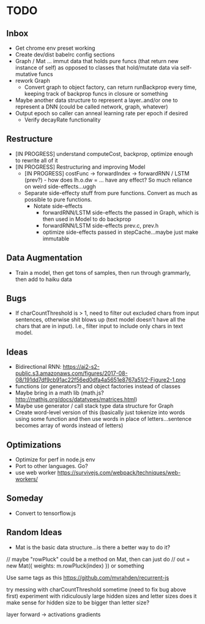 # TODO

## Inbox

* Get chrome env preset working
* Create dev/dist babelrc config sections
* Graph / Mat ... immut data that holds pure funcs (that return new instance of self) as opposed to classes that hold/mutate data via self-mutative funcs
* rework Graph
  * Convert graph to object factory, can return runBackprop every time, keeping track of backprop funcs in closure or something
* Maybe another data structure to represent a layer..and/or one to represent a DNN (could be called network, graph, whatever)
* Output epoch so caller can anneal learning rate per epoch if desired
  * Verify decayRate functionality

## Restructure

* [IN PROGRESS] understand computeCost, backprop, optimize enough to rewrite all of it
* [IN PROGRESS] Restructuring and improving Model
  * [IN PROGRESS] costFunc -> forwardIndex -> forwardRNN / LSTM (prev?) - how does lh.o.dw = ... have any effect? So much reliance on weird side-effects...uggh
  * Separate side-effecty stuff from pure functions. Convert as much as possible to pure functions.
    * Notate side-effects
      * forwardRNN/LSTM side-effects the passed in Graph, which is then used in Model to do backprop
      * forwardRNN/LSTM side-effects prev.c, prev.h
      * optimize side-effects passed in stepCache...maybe just make immutable

## Data Augmentation

* Train a model, then get tons of samples, then run through grammarly, then add to haiku data

## Bugs

* If charCountThreshold is > 1, need to filter out excluded chars from input sentences, otherwise shit blows up (text model doesn't have all the chars that are in input). I.e., filter input to include only chars in text model.

## Ideas

* Bidirectional RNN: https://ai2-s2-public.s3.amazonaws.com/figures/2017-08-08/191dd7df9cb91ac22f56ed0dfa4a5651e8767a51/2-Figure2-1.png
* functions (or generators?) and object factories instead of classes
* Maybe bring in a math lib (math.js? http://mathjs.org/docs/datatypes/matrices.html)
* Maybe use generator / call stack type data structure for Graph
* Create word-level version of this (basically just tokenize into words using some function and then use words in place of letters...sentence becomes array of words instead of letters)

## Optimizations

* Optimize for perf in node.js env
* Port to other languages. Go?
* use web worker https://survivejs.com/webpack/techniques/web-workers/

## Someday

* Convert to tensorflow.js

## Random Ideas

* Mat is the basic data structure...is there a better way to do it?

// maybe "rowPluck" could be a method on Mat, then can just do
// out = new Mat({ weights: m.rowPluck(index) }) or something

Use same tags as this https://github.com/mvrahden/recurrent-js

try messing with charCountThreshold sometime (need to fix bug above first)
experiment with ridiculously large hidden sizes and letter sizes
does it make sense for hidden size to be bigger than letter size?

layer
forward -> activations
gradients
